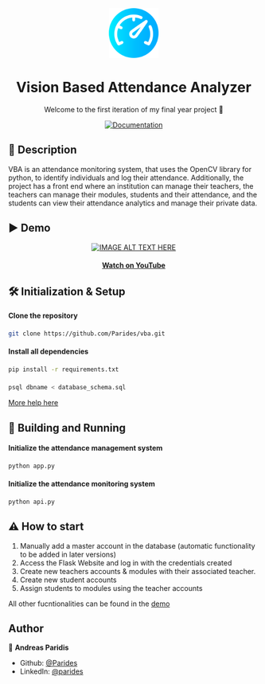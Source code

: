 <div align="center">
  <img alt="logo" src="https://github.com/Parides/vba/blob/4c02d52aeb1fe2bcbae68f9dec399ea049015a99/web/css/dashboard.png" width="100"/>
  <h1>Vision Based Attendance Analyzer</h1>
  <p>Welcome to the first iteration of my final year project 👋</p>
</div>
<p align="center">
  <a href="www.google.com" target="_blank">
    <img alt="Documentation" src="https://img.shields.io/badge/documentation-yes-brightgreen.svg" />
  </a>
</p>

## 📰 Description
VBA is an attendance monitoring system, that uses the OpenCV library for python, to identify individuals and log their attendance. Additionally, the project has a front end where an institution can manage their teachers, the teachers can manage their modules, students and their attendance, and the students can view their attendance analytics and manage their private data.

## ▶ Demo

<div align="center">

[![IMAGE ALT TEXT HERE](https://img.youtube.com/vi/asec-YM0UjM/0.jpg)](https://youtu.be/asec-YM0UjM)

  <h4><a href="https://youtu.be/asec-YM0UjM">Watch on YouTube</a> </h4>
 
</div>

## 🛠 Initialization & Setup 

#### Clone the repository

```sh
git clone https://github.com/Parides/vba.git
```
#### Install all dependencies

```sh
pip install -r requirements.txt
```
#### 

```sh
psql dbname < database_schema.sql
```
[More help here](https://www.postgresql.org/docs/9.1/backup-dump.html)

## 🚀 Building and Running

#### Initialize the attendance management system
```sh
python app.py
```
#### Initialize the attendance monitoring system
```sh
python api.py
```

## ⚠ How to start
1. Manually add a master account in the database (automatic functionality to be added in later versions)
2. Access the Flask Website and log in with the credentials created
3. Create new teachers accounts & modules with their associated teacher.
4. Create new student accounts
5. Assign students to modules using the teacher accounts

All other fucntionalities can be found in the [demo](https://youtu.be/asec-YM0UjM)
## Author

👤 **Andreas Paridis**

* Github: [@Parides](https://github.com/Parides)
* LinkedIn: [@parides](https://linkedin.com/in/parides)
